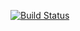 [![Build Status](http://vps528703.ovh.net:8080/buildStatus/icon?job=Exam-app&build=15)](http://vps528703.ovh.net:8080/job/Exam-app/15/)
